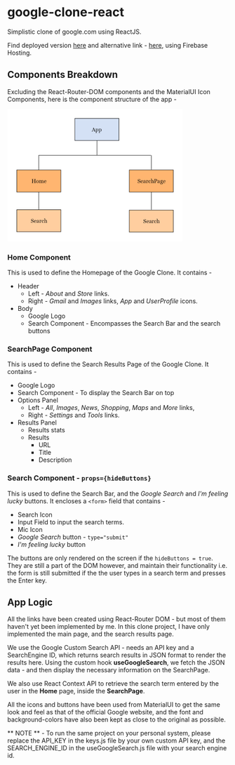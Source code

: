# google-clone-react
Simplistic clone of google.com using ReactJS.

Find deployed version [here](https://clone-285f4.web.app/) and alternative link - [here](https://clone-285f4.firebaseapp.com/), using Firebase Hosting.

## Components Breakdown
Excluding the React-Router-DOM components and the MaterialUI Icon Components, here is the component structure of the app -

<img src='./Google-Clone-Layout.jpg' alt='component-layout' width=400px>

### Home Component
This is used to define the Homepage of the Google Clone. It contains - 
* Header
  * Left - _About_ and _Store_ links.
  * Right - _Gmail_ and _Images_ links, _App_ and _UserProfile_ icons.
* Body
  * Google Logo 
  * Search Component - Encompasses the Search Bar and the search buttons 
  
### SearchPage Component
This is used to define the Search Results Page of the Google Clone. It contains - 
* Google Logo
* Search Component - To display the Search Bar on top
* Options Panel 
  * Left - _All_, _Images_, _News_, _Shopping_, _Maps_ and _More_ links,
  * Right - _Settings_ and _Tools_ links.
* Results Panel
  * Results stats
  * Results
    * URL
    * Title
    * Description
  
### Search Component - `props={hideButtons}`
This is used to define the Search Bar, and the _Google Search_ and _I'm feeling lucky_ buttons. It encloses a `<form>` field that contains - 
* Search Icon
* Input Field to input the search terms.
* Mic Icon
* _Google Search_ button - `type="submit"`
* _I'm feeling lucky_ button

The buttons are only rendered on the screen if the `hideButtons = true`. They are still a part of the DOM however, and maintain their functionality i.e. the form is still submitted if the the user types in a search term and presses the Enter key.

## App Logic
All the links have been created using React-Router DOM - but most of them haven't yet been implemented by me. In this clone project, I have only implemented the main page, and the search results page.

We use the Google Custom Search API - needs an API key and a SearchEngine ID, which returns search results in JSON format to render the results here. Using the custom hook **useGoogleSearch**, we fetch the JSON data - and then display the necessary information on the SearchPage.

We also use React Context API to retrieve the search term entered by the user in the **Home** page, inside the **SearchPage**.

All the icons and buttons have been used from MaterialUI to get the same look and feel as that of the official Google website, and the font and background-colors have also been kept as close to the original as possible.

** NOTE ** - To run the same project on your personal system, please replace the API_KEY in the keys.js file by your own custom API key, and the SEARCH_ENGINE_ID in the useGoogleSearch.js file with your search engine id.